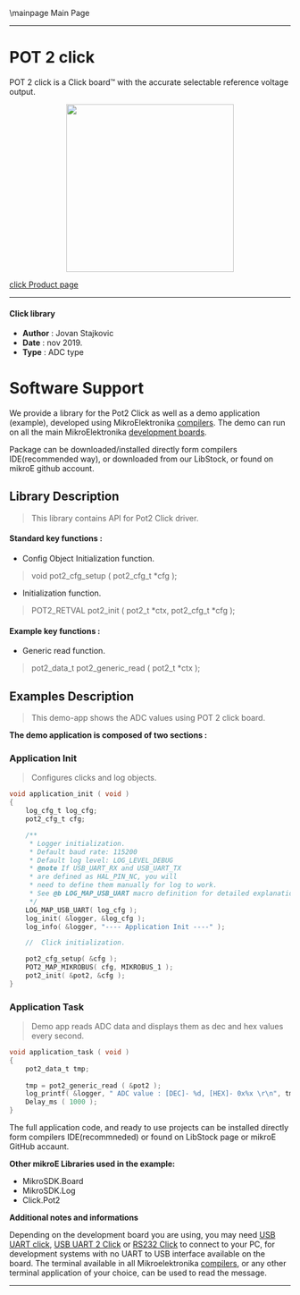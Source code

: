 \mainpage Main Page
 
 

---
# POT 2 click

POT 2 click is a Click board™ with the accurate selectable reference voltage output.

<p align="center">
  <img src="https://download.mikroe.com/images/click_for_ide/pot2_click.png" height=300px>
</p>

[click Product page](https://www.mikroe.com/pot-2-click)

---


#### Click library 

- **Author**        : Jovan Stajkovic
- **Date**          : nov 2019.
- **Type**          : ADC type


# Software Support

We provide a library for the Pot2 Click 
as well as a demo application (example), developed using MikroElektronika 
[compilers](https://shop.mikroe.com/compilers). 
The demo can run on all the main MikroElektronika [development boards](https://shop.mikroe.com/development-boards).

Package can be downloaded/installed directly form compilers IDE(recommended way), or downloaded from our LibStock, or found on mikroE github account. 

## Library Description

> This library contains API for Pot2 Click driver.

#### Standard key functions :

- Config Object Initialization function.
> void pot2_cfg_setup ( pot2_cfg_t *cfg ); 
 
- Initialization function.
> POT2_RETVAL pot2_init ( pot2_t *ctx, pot2_cfg_t *cfg );

#### Example key functions :

- Generic read function.
> pot2_data_t pot2_generic_read ( pot2_t *ctx );

## Examples Description

> This demo-app shows the ADC values using POT 2 click board.

**The demo application is composed of two sections :**

### Application Init 

> Configures clicks and log objects.

```c
void application_init ( void )
{
    log_cfg_t log_cfg;
    pot2_cfg_t cfg;

    /** 
     * Logger initialization.
     * Default baud rate: 115200
     * Default log level: LOG_LEVEL_DEBUG
     * @note If USB_UART_RX and USB_UART_TX 
     * are defined as HAL_PIN_NC, you will 
     * need to define them manually for log to work. 
     * See @b LOG_MAP_USB_UART macro definition for detailed explanation.
     */
    LOG_MAP_USB_UART( log_cfg );
    log_init( &logger, &log_cfg );
    log_info( &logger, "---- Application Init ----" );

    //  Click initialization.

    pot2_cfg_setup( &cfg );
    POT2_MAP_MIKROBUS( cfg, MIKROBUS_1 );
    pot2_init( &pot2, &cfg );
}
```

### Application Task

> Demo app reads ADC data and displays them as dec and hex values every second.

```c
void application_task ( void )
{
    pot2_data_t tmp;
    
    tmp = pot2_generic_read ( &pot2 );
    log_printf( &logger, " ADC value : [DEC]- %d, [HEX]- 0x%x \r\n", tmp, tmp );
    Delay_ms ( 1000 );
}
```

The full application code, and ready to use projects can be  installed directly form compilers IDE(recommneded) or found on LibStock page or mikroE GitHub accaunt.

**Other mikroE Libraries used in the example:** 

- MikroSDK.Board
- MikroSDK.Log
- Click.Pot2

**Additional notes and informations**

Depending on the development board you are using, you may need 
[USB UART click](https://shop.mikroe.com/usb-uart-click), 
[USB UART 2 Click](https://shop.mikroe.com/usb-uart-2-click) or 
[RS232 Click](https://shop.mikroe.com/rs232-click) to connect to your PC, for 
development systems with no UART to USB interface available on the board. The 
terminal available in all Mikroelektronika 
[compilers](https://shop.mikroe.com/compilers), or any other terminal application 
of your choice, can be used to read the message.



---
